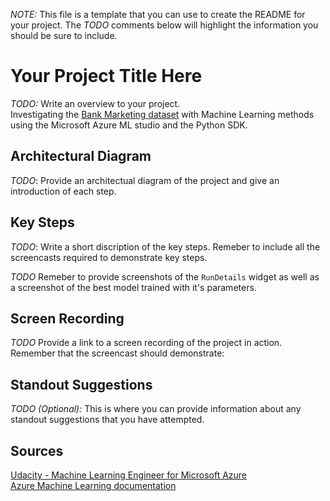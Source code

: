 *NOTE:* This file is a template that you can use to create the README for your project. The *TODO* comments below will highlight the information you should be sure to include.


# Your Project Title Here

*TODO:* Write an overview to your project.\
Investigating the [Bank Marketing dataset](https://automlsamplenotebookdata.blob.core.windows.net/automl-sample-notebook-data/bankmarketing_train.csv) with Machine Learning methods using the Microsoft Azure ML studio and the Python SDK.


## Architectural Diagram
*TODO*: Provide an architectual diagram of the project and give an introduction of each step.

## Key Steps
*TODO*: Write a short discription of the key steps. Remeber to include all the screencasts required to demonstrate key steps. 

*TODO* Remeber to provide screenshots of the `RunDetails` widget as well as a screenshot of the best model trained with it's parameters.

## Screen Recording
*TODO* Provide a link to a screen recording of the project in action. Remember that the screencast should demonstrate:

## Standout Suggestions
*TODO (Optional):* This is where you can provide information about any standout suggestions that you have attempted.

## Sources
[Udacity - Machine Learning Engineer for Microsoft Azure](https://www.udacity.com/course/machine-learning-engineer-for-microsoft-azure-nanodegree--nd00333)\
[Azure Machine Learning documentation](https://docs.microsoft.com/en-us/azure/machine-learning/)

